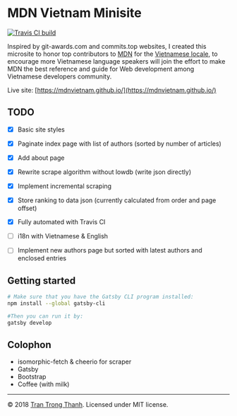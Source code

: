 # MDN Vietnam Minisite
[![Travis CI build](https://api.travis-ci.org/mdnvietnam/mdnvietnam.github.io.svg?branch=develop)](https://travis-ci.org/mdnvietnam/mdnvietnam.github.io)

Inspired by git-awards.com and commits.top websites, I created this microsite to honor top contributors to [MDN](https://developer.mozilla.org/) for the [Vietnamese locale](https://developer.mozilla.org/en-US/dashboards/revisions?locale=vi), to encourage more Vietnamese language speakers will join the effort to make MDN the best reference and guide for Web development among Vietnamese developers community.

Live site: [https://mdnvietnam.github.io/](https://mdnvietnam.github.io/)

## TODO

- [X] Basic site styles
- [X] Paginate index page with list of authors (sorted by number of articles)
- [X] Add about page
- [X] Rewrite scrape algorithm without lowdb (write json directly)
- [X] Implement incremental scraping
- [X] Store ranking to data json (currently calculated from order and page offset)
- [X] Fully automated with Travis CI
- [ ] i18n with Vietnamese & English
- [ ] Implement new authors page but sorted with latest authors and enclosed entries


## Getting started

```sh
# Make sure that you have the Gatsby CLI program installed:
npm install --global gatsby-cli

#Then you can run it by:
gatsby develop
```

## Colophon

- isomorphic-fetch & cheerio for scraper
- Gatsby
- Bootstrap
- Coffee (with milk)

---
© 2018 [Tran Trong Thanh](https://github.com/trongthanh). Licensed under MIT license.
